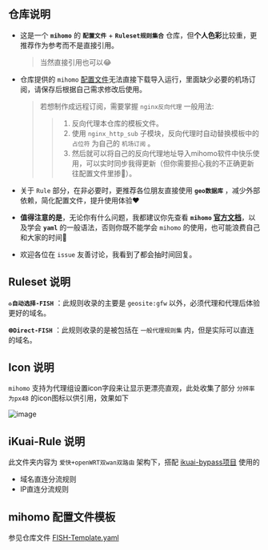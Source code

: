 ## 仓库说明
- 这是一个 **`mihomo`** 的 **`配置文件`** + **`Ruleset规则集合`** 仓库，但**个人色彩**比较重，更推荐作为参考而不是直接引用。
  > 当然直接引用也可以😂

- 仓库提供的 `mihomo` [配置文件](https://github.com/refined-fish/clash_rule_fish?tab=readme-ov-file#配置文件模板)无法直接下载导入运行，里面缺少必要的机场订阅，请保存后根据自己需求修改后使用。
  > 若想制作成远程订阅，需要掌握 `nginx反向代理` 一般用法:
  >> 1. 反向代理本仓库的模板文件。
  >> 2. 使用 `nginx_http_sub` 子模块，反向代理时自动替换模板中的 `占位符` 为自己的 `机场订阅` 。
  >> 3. 然后就可以将自己的反向代理地址导入mihomo软件中快乐使用，可以实时同步我得更新（但你需要担心我的不正确更新往配置文件里掺💩）。

- 关于 `Rule` 部分，在非必要时，更推荐各位朋友直接使用 **`geo数据库`** ，减少外部依赖，简化配置文件，提升使用体验❤️

- **值得注意的是**，无论你有什么问题，我都建议你先查看 **`mihomo` [官方文档](https://wiki.metacubex.one/config/general/)**，以及学会 **`yaml`** 的一般语法，否则你既不能学会 `mihomo` 的使用，也可能浪费自己和大家的时间🥲

- 欢迎各位在 `issue` 友善讨论，我看到了都会抽时间回复。

## Ruleset 说明
**`♻️自动选择-FISH`** ：此规则收录的主要是 `geosite:gfw` 以外，必须代理和代理后体验更好的域名。

**`🌐Direct-FISH`** ：此规则收录的是被包括在 `一般代理规则集` 内，但是实际可以直连的域名。

## Icon 说明
`mihomo` 支持为代理组设置icon字段来让显示更漂亮直观，此处收集了部分 `分辨率为px48` 的icon图标以供引用，效果如下
  
  ![image](https://github.com/user-attachments/assets/9fbfd5f6-fe80-4745-8ba0-e1716ccce26f)


## iKuai-Rule 说明
此文件夹内容为 `爱快+openWRT双wan双路由` 架构下，搭配 [ikuai-bypass项目](https://github.com/joyanhui/ikuai-bypass) 使用的
  -  域名直连分流规则
  -  IP直连分流规则

## mihomo 配置文件模板
参见仓库文件 [FISH-Template.yaml](https://raw.githubusercontent.com/refined-fish/clash_rule_fish/refs/heads/main/FISH-Template.yaml)